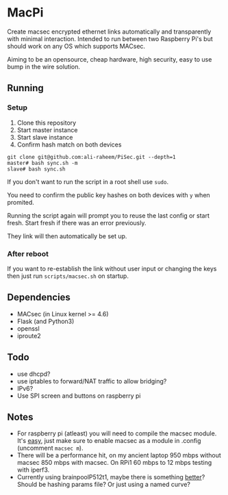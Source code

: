 # MacPi
Create macsec encrypted ethernet links automatically and transparently with minimal interaction. Intended to run between two Raspberry Pi's but should work on any OS which supports MACsec.

Aiming to be an opensource, cheap hardware, high security, easy to use bump in the wire solution.

## Running

### Setup
1. Clone this repository
2. Start master instance
3. Start slave instance
4. Confirm hash match on both devices

```
git clone git@github.com:ali-raheem/PiSec.git --depth=1
master# bash sync.sh -m
slave# bash sync.sh
```
If you don't want to run the script in a root shell use ```sudo```.

You need to confirm the public key hashes on both devices with ```y``` when promited.

Running the script again will prompt you to reuse the last config or start fresh. Start fresh if there was an error previously.

They link will then automatically be set up.

### After reboot

If you want to re-establish the link without user input or changing the keys then just run `scripts/macsec.sh` on startup.

## Dependencies

* MACsec (in Linux kernel >= 4.6)
* Flask (and Python3)
* openssl
* iproute2

## Todo

* use dhcpd?
* use iptables to forward/NAT traffic to allow bridging?
* IPv6?
* Use SPI screen and buttons on raspberry pi

## Notes

* For raspberry pi (atleast) you will need to compile the macsec module. It's [easy](https://www.raspberrypi.org/documentation/linux/kernel/configuring.md), just make sure to enable macsec as a module in .config (uncomment `macsec m`).
* There will be a performance hit, on my ancient laptop 950 mbps without macsec 850 mbps with macsec. On RPi1 60 mbps to 12 mbps testing with iperf3.
* Currently using brainpoolP512t1, maybe there is something [better](https://safecurves.cr.yp.to/)? Should be hashing params file? Or just using a named curve?
